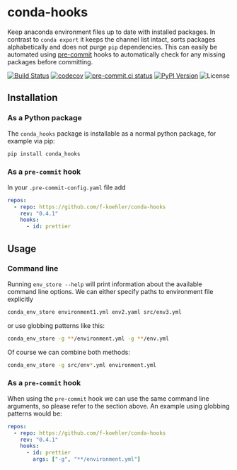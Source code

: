 # conda-hooks

Keep anaconda environment files up to date with installed packages.
In contrast to `conda export` it keeps the channel list intact, sorts packages alphabetically and does not purge `pip` dependencies.
This can easily be automated using [pre-commit](https://pre-commit.com/) hooks to automatically check for any missing packages before committing.

[![Build Status](https://img.shields.io/github/workflow/status/f-koehler/conda-hooks/build)](https://github.com/f-koehler/conda-hooks/actions)
[![codecov](https://codecov.io/gh/f-koehler/conda-hooks/branch/main/graph/badge.svg?token=4XHPAHUDOL)](https://codecov.io/gh/f-koehler/conda-hooks)
[![pre-commit.ci status](https://results.pre-commit.ci/badge/github/f-koehler/conda-hooks/main.svg)](https://results.pre-commit.ci/latest/github/f-koehler/conda-hooks/main)
[![PyPI Version](https://img.shields.io/pypi/v/conda-hooks)](https://pypi.org/project/conda-hooks/)
![License](https://img.shields.io/pypi/l/conda-hooks?color=blue)

## Installation

### As a Python package

The `conda_hooks` package is installable as a normal python package, for example via pip:

```bash
pip install conda_hooks
```

### As a `pre-commit` hook

In your `.pre-commit-config.yaml` file add

```yaml
repos:
  - repo: https://github.com/f-koehler/conda-hooks
    rev: "0.4.1"
    hooks:
      - id: prettier
```

## Usage

### Command line

Running `env_store --help` will print information about the available command line options.
We can either specify paths to environment file explicitly

```bash
conda_env_store environment1.yml env2.yaml src/env3.yml
```

or use globbing patterns like this:

```bash
conda_env_store -g **/environment.yml -g **/env.yml
```

Of course we can combine both methods:

```bash
conda_env_store -g src/env*.yml environment.yml
```

### As a `pre-commit` hook

When using the `pre-commit` hook we can use the same command line arguments, so please refer to the section above.
An example using globbing patterns would be:

```yaml
repos:
  - repo: https://github.com/f-koehler/conda-hooks
    rev: "0.4.1"
    hooks:
      - id: prettier
        args: ["-g", "**/environment.yml"]
```
